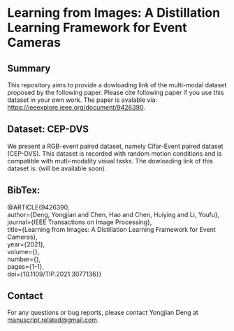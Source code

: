 # Learning from Images: A Distillation Learning Framework for Event Cameras

## Summary
This repository aims to provide a dowloading link of the multi-modal dataset proposed by the following paper. Please cite following paper if you use this dataset in your own work. The paper is avalable via: https://ieeexplore.ieee.org/document/9426390.

## Dataset: CEP-DVS
We present a RGB-event paired dataset, namely Cifar-Event paired dataset (CEP-DVS). This dataset is recorded with random motion conditions and is compatible with mutli-modality visual tasks. The dowloading link of this dataset is: (will be available soon).

## BibTex:
@ARTICLE{9426390,  
author={Deng, Yongjian and Chen, Hao and Chen, Huiying and Li, Youfu},  
journal={IEEE Transactions on Image Processing},   
title={Learning from Images: A Distillation Learning Framework for Event Cameras},   
year={2021},  
volume={},  
number={},  
pages={1-1},  
doi={10.1109/TIP.2021.3077136}}

## Contact
For any questions or bug reports, please contact Yongjian Deng at manuscript.related@gmail.com.

